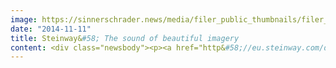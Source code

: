 ```yaml
---
image: https://sinnerschrader.news/media/filer_public_thumbnails/filer_public/4e/80/4e804fb5-58bc-444f-948e-1ae433a31cb9/bildmotiv_steinway_commerceplus_smartobjekt_hero.jpg__480x288_q85_crop_subsampling-2_upscale.jpg
date: "2014-11-11"
title: Steinway&#58; The sound of beautiful imagery
content: <div class="newsbody"><p><a href="http&#58;//eu.steinway.com/de">eu.steinway.com/de</a></p><p>Global piano and grand piano brand Steinway &amp; Sons conveys excellence and passion with their new web presence. Their new corporate website portrays the luxury international brand with poignant imagery, capturing the exquisite sound of their pianos. Quotes from world-renowned pianists such as Lang Lang and Billy Joel express a passion for the Steinway brand. SinnerSchrader Commerce was responsible for the site’s conceptual development, design and implementation, which presents Steinway products in a playful manner. Music lovers and enthusiasts alike may explore colors and luxurious veneers from the Steinway Crown Jewels Collection, where the superb and full sound of Steinway pianos is visually commemorated. During the course of the re-launch, which was adapted for six languages (de, en, ru, es, fr, it), SinnerSchrader Commerce worked together with Steinway to revise their lead management, which is essential for this market segment due to the long buyer decision process. A rollout of the brand website in Asia is planned for 2015.</p><p><strong>Downloads&#58;</strong></p><p><a href="https://commerce-plus.com/media/filer_public/3b/8b/3b8b282f-bec3-499c-afb7-50883fb52971/screenshot_startseite_steinwayde_commerceplus.png">Screenshot Startseite Steinway</a></p><p><a href="https://commerce-plus.com/media/filer_public/65/a2/65a208a0-6606-4bbf-a35c-4509d13d0293/bildmotiv_steinway_commerceplus_smartobjekt.jpg" target="_blank">Bildmotiv Steinway</a></p><p></p></div>
---
```

